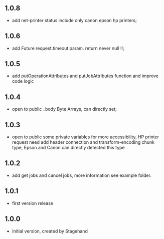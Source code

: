## 1.0.8
- add net-printer status include only canon epson hp printers;

## 1.0.6
- add Future<IppPack> request.timeout param. return never null !!;

## 1.0.5
- add putOperationAttributes and putJobAttributes function and improve code logic

## 1.0.4

- open to public _body Byte Arrays, can directly set;

## 1.0.3

- open to public some private variables for more accessibility,
  HP printer request need add header connection and transform-encoding chunk type,
  Epson and Canon can directly detected this type 
  

## 1.0.2

- add get jobs and cancel jobs, more information see example folder.

## 1.0.1

- first version release

## 1.0.0

- Initial version, created by Stagehand